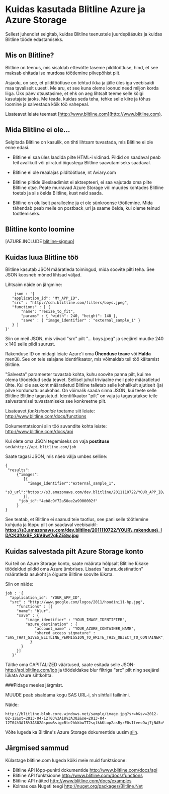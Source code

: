 <properties 
    pageTitle="Kuidas kasutada Blitline pildi töötlemine - Azure'i funktsioonide juhend" 
    description="Saate teada, kuidas töödelda pilte Azure rakenduses Blitline teenust kasutada." 
    services="" 
    documentationCenter=".net" 
    authors="blitline-dev" 
    manager="jason@blitline.com" 
    editor="jason@blitline.com"/>

<tags 
    ms.service="multiple" 
    ms.workload="na" 
    ms.tgt_pltfrm="na" 
    ms.devlang="na" 
    ms.topic="article" 
    ms.date="12/09/2014" 
    ms.author="support@blitline.com"/>
# <a name="how-to-use-blitline-with-azure-and-azure-storage"></a>Kuidas kasutada Blitline Azure ja Azure Storage

Sellest juhendist selgitab, kuidas Blitline teenustele juurdepääsuks ja kuidas Blitline tööde edastamiseks.

## <a name="what-is-blitline"></a>Mis on Blitline?

Blitline on teenus, mis sisaldab ettevõtte taseme pilditöötluse, hind, et see maksab ehitada ise murdosa töötlemine pilvepõhist pilt.

Asjaolu, on see, et pilditöötluse on tehtud ikka ja jälle üles iga veebisaidi maa tavaliselt uuesti. Me aru, et see kuna oleme loonud need miljon korda liiga. Üks päev otsustasime, et ehk on aeg lihtsalt teeme selle kõigi kasutajate jaoks. Me teada, kuidas seda teha, tehke selle kiire ja tõhus loomine ja salvestada kõik töö vahepeal.

Lisateavet leiate teemast [http://www.blitline.com](http://www.blitline.com).

## <a name="what-blitline-is-not"></a>Mida Blitline ei ole...

Selgitada Blitline on kasulik, on tihti lihtsam tuvastada, mis Blitline ei ole enne edasi.

- Blitline ei saa üles laadida pilte HTML-i vidinad. Pildid on saadaval peab teil avalikult või piiratud õigustega Blitline saavutamiseks saadaval.

- Blitline ei ole reaalajas pilditöötluse, nt Aviary.com

- Blitline piltide üleslaadimist ei aktsepteeri, ei saa vajutada oma pilte Blitline otse. Peate murravad Azure Storage või muudes kohtades Blitline toetab ja siis öelda Blitline, kust neid saada.

- Blitline on oluliselt paralleelne ja ei ole sünkroonse töötlemine. Mida tähendab peab meile on postback_url ja saame öelda, kui oleme teinud töötlemiseks.

## <a name="create-a-blitline-account"></a>Blitline konto loomine

[AZURE.INCLUDE [blitline-signup](../includes/blitline-signup.md)]

## <a name="how-to-create-a-blitline-job"></a>Kuidas luua Blitline töö

Blitline kasutab JSON määratleda toimingud, mida soovite pilti teha. See JSON koosneb mõned lihtsad väljad.

Lihtsaim näide on järgmine:

        json : '{
       "application_id": "MY_APP_ID",
       "src" : "http://cdn.blitline.com/filters/boys.jpeg",
       "functions" : [ {
           "name": "resize_to_fit",
           "params" : { "width": 240, "height": 140 },
           "save" : { "image_identifier" : "external_sample_1" }
       } ]
    }'

Siin on meil JSON, mis viivad "src" pilt "… boys.jpeg" ja seejärel muutke 240 x 140 selle pildi suurust.

Rakenduse ID on midagi leiate Azure'i oma **Ühenduse teave** või **Halda** menüü. See on teie salajane identifikaator, mis võimaldab teil töö käitamist Blitline.

"Salvesta" parameeter tuvastab kohta, kuhu soovite panna pilt, kui me olema töödeldud seda teavet. Sellisel juhul triviaalne meil pole määratletud ühte. Kui ole asukoht määratletud Blitline talletab selle kohalikult ajutiselt (ja) pilve kordumatu asukohas. On võimalik saada sinna JSON, kui teete selle Blitline Blitline tagastatud. Identifikaator "pilt" on vaja ja tagastatakse teile salvestamisel tuvastamiseks see konkreetne pilt.

Lisateavet *funktsioonide* toetame siit leiate: <http://www.blitline.com/docs/functions>

Dokumentatsiooni siin töö suvandite kohta leiate: <http://www.blitline.com/docs/api>

Kui olete oma JSON tegemiseks on vaja **postituse** seda`http://api.blitline.com/job`

Saate tagasi JSON, mis näeb välja umbes selline:

    {
     "results":
         {"images":
            [{
              "image_identifier":"external_sample_1",
              "s3_url":"https://s3.amazonaws.com/dev.blitline/2011110722/YOUR_APP_ID/CK3f0xBF_2bV6wf7gEZE8w.jpg"
            }],
          "job_id":"4eb8c9f72a50ee2a9900002f"
         }
    }


See teatab, et Blitline ei saanud teie taotlus, see pani selle töötlemine kuhjuda ja lõppu pilt on saadaval veebisaidil: **https://s3.amazonaws.com/dev.blitline/2011110722/YOUR\_rakenduse\_ID/CK3f0xBF_2bV6wf7gEZE8w.jpg**

## <a name="how-to-save-an-image-to-your-azure-storage-account"></a>Kuidas salvestada pilt Azure Storage konto

Kui teil on Azure Storage konto, saate määrata hõlpsalt Blitline lükake töödeldud pildid oma Azure ümbrises. Lisades "azure_destination" määratleda asukoht ja õiguste Blitline soovite lükata.

Siin on näide:

    job : '{
      "application_id": "YOUR_APP_ID",
      "src" : "http://www.google.com/logos/2011/houdini11-hp.jpg",
         "functions" : [{
         "name": "blur",
         "save" : {
             "image_identifier" : "YOUR_IMAGE_IDENTIFIER",
             "azure_destination" : {
                 "account_name" : "YOUR_AZURE_CONTAINER_NAME",
                 "shared_access_signature" : "SAS_THAT_GIVES_BLITLINE_PERMISSION_TO_WRITE_THIS_OBJECT_TO_CONTAINER",
               }
           }
         }]
       }'


Täitke oma CAPITALIZED väärtused, saate esitada selle JSON-http://api.blitline.com/job ja töödeldakse blur filtriga "src" pilt ning seejärel lükata Azure sihtkohta.

###<a name="please-note"></a>Pidage meeles järgmist.

MUUDE peab sisaldama kogu SAS URL-i, sh sihtfail failinimi.

Näide:

    http://blitline.blob.core.windows.net/sample/image.jpg?sr=b&sv=2012-02-12&st=2013-04-12T03%3A18%3A30Z&se=2013-04-12T04%3A18%3A30Z&sp=w&sig=Bte2hkkbwTT2sqlkkKLop2asByrE0sIfeesOwj7jNA5o%3D


Võite lugeda ka Blitline's Azure Storage dokumentide uusim [siin](http://www.blitline.com/docs/azure_storage).


## <a name="next-steps"></a>Järgmised sammud

Külastage blitline.com lugeda kõiki meie muid funktsioone:

* Blitline API lõpp-punkti dokumentide <http://www.blitline.com/docs/api>
* Blitline API funktsioone <http://www.blitline.com/docs/functions>
* Blitline API näited <http://www.blitline.com/docs/examples>
* Kolmas osa Nugeti teegi <http://nuget.org/packages/Blitline.Net>
